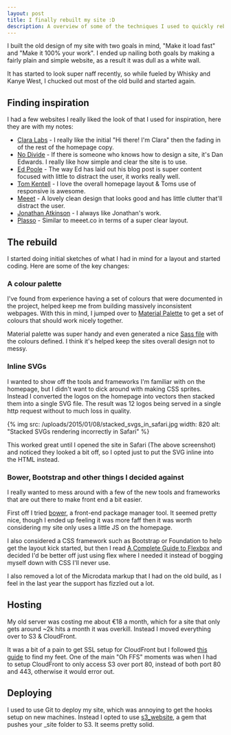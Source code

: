 ```yaml
---
layout: post
title: I finally rebuilt my site :D
description: A overview of some of the techniques I used to quickly rebuild my site
---
```


I built the old design of my site with two goals in mind, "Make it load fast" and "Make it 100% your work". I ended up nailing both goals by making a fairly plain and simple website, as a result it was dull as a white wall.

It has started to look super naff recently, so while fueled by Whisky and Kanye West, I chucked out most of the old build and started again.

## Finding inspiration

I had a few websites I really liked the look of that I used for inspiration, here they are with my notes:

* [Clara Labs](https://claralabs.com) - I really like the initial "Hi there! I'm Clara" then the fading in of the rest of the homepage copy. 
* [No Divide](http://nodivide.us/) - If there is someone who knows how to design a site, it's Dan Edwards. I really like how simple and clear the site is to use. 
* [Ed Poole](http://edpoole.me/articles/pubhack2/) - The way Ed has laid out his blog post is super content focused with little to distract the user, it works really well. 
* [Tom Kentell](http://tomkentell.me/) - I love the overall homepage layout & Toms use of responsive is awesome.
* [Meeet](http://meeet.co/) - A lovely clean design that looks good and has little clutter that'll distract the user.
* [Jonathan Atkinson](http://themeforest.net/user/jonathan01/portfolio) - I always like Jonathan's work.
* [Plasso](https://plasso.co/) - Similar to meeet.co in terms of a super clear layout.

## The rebuild

I started doing initial sketches of what I had in mind for a layout and started coding. Here are some of the key changes: 

### A colour palette

I've found from experience having a set of colours that were documented in the project, helped keep me from building massively inconsistent webpages. With this in mind, I jumped over to [Material Palette](http://www.materialpalette.com/) to get a set of colours that should work nicely together. 

Material palette was super handy and even generated a nice [Sass file](https://github.com/MikeRogers0/MikeRogersIO/blob/2015-epic/css/layout/_palette.scss) with the colours defined. I think it's helped keep the sites overall design not to messy.

### Inline SVGs

I wanted to show off the tools and frameworks I'm familiar with on the homepage, but I didn't want to dick around with making CSS sprites. Instead I converted the logos on the homepage into vectors then stacked them into a single SVG file. The result was 12 logos being served in a single http request without to much loss in quality. 

{% img src: /uploads/2015/01/08/stacked_svgs_in_safari.jpg width: 820 alt: "Stacked SVGs rendering incorrectly in Safari" %}

This worked great until I opened the site in Safari (The above screenshot) and noticed they looked a bit off, so I opted just to put the SVG inline into the HTML instead.

### Bower, Bootstrap and other things I decided against

I really wanted to mess around with a few of the new tools and frameworks that are out there to make front end a bit easier.

First off I tried [bower](http://bower.io/), a front-end package manager tool. It seemed pretty nice, though I ended up feeling it was more faff then it was worth considering my site only uses a little JS on the homepage. 

I also considered a CSS framework such as Bootstrap or Foundation to help get the layout kick started, but then I read [A Complete Guide to Flexbox](http://css-tricks.com/snippets/css/a-guide-to-flexbox/) and decided I'd be better off just using flex where I needed it instead of bogging myself down with CSS I'll never use.

I also removed a lot of the Microdata markup that I had on the old build, as I feel in the last year the support has fizzled out a lot.

## Hosting

My old server was costing me about €18 a month, which for a site that only gets around ~2k hits a month it was overkill. Instead I moved everything over to S3 & CloudFront. 

It was a bit of a pain to get SSL setup for CloudFront but I followed [this guide](https://bryce.fisher-fleig.org/blog/setting-up-ssl-on-aws-cloudfront-and-s3/) to find my feet. One of the main "Oh FFS" moments was when I had to setup CloudFront to only access S3 over port 80, instead of both port 80 and 443, otherwise it would error out.

## Deploying

I used to use Git to deploy my site, which was annoying to get the hooks setup on new machines. Instead I opted to use [s3_website](https://github.com/laurilehmijoki/s3_website), a gem that pushes your _site folder to S3. It seems pretty solid.
